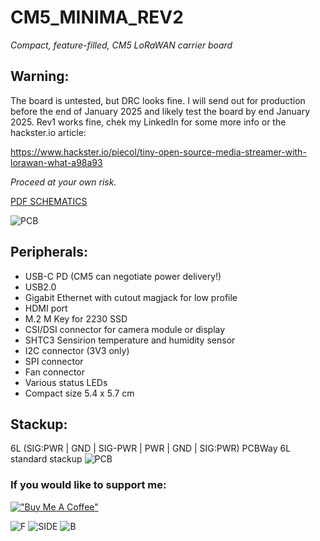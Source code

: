 # CM5_MINIMA_REV2
_Compact, feature-filled, CM5 LoRaWAN carrier board_

## **Warning**:
The board is untested, but DRC looks fine. I will send out for production before the end of January 2025 and likely test the board by end January 2025.
Rev1 works fine, chek my LinkedIn for some more info or the hackster.io article:

https://www.hackster.io/piecol/tiny-open-source-media-streamer-with-lorawan-what-a98a93

_Proceed at your own risk._

 [PDF SCHEMATICS](https://github.com/piecol/CM5_MINIMA_REV2/blob/main/CM5_MINIMA_2.pdf)

![PCB](https://github.com/piecol/CM5_MINIMA_REV2/blob/main/PICS/PCB.png)

## **Peripherals**:

- USB-C PD (CM5 can negotiate power delivery!)
- USB2.0 
- Gigabit Ethernet with cutout magjack for low profile
- HDMI port
- M.2 M Key for 2230 SSD
- CSI/DSI connector for camera module or display
- SHTC3 Sensirion temperature and humidity sensor
- I2C connector (3V3 only)
- SPI connector
- Fan connector
- Various status LEDs
- Compact size 5.4 x 5.7 cm


## **Stackup**:
6L (SIG:PWR | GND | SIG-PWR | PWR | GND | SIG:PWR) 
PCBWay 6L standard stackup
![PCB](https://github.com/piecol/CM5_MINIMA_REV2/blob/main/PCBWay_6L_stackup.png)




### If you would like to support me:

[!["Buy Me A Coffee"](https://www.buymeacoffee.com/assets/img/custom_images/orange_img.png)](https://www.buymeacoffee.com/pierluigicj)


 ![F](https://github.com/piecol/CM5_MINIMA_REV2/blob/main/PICS/F.png)
 ![SIDE](https://github.com/piecol/CM5_MINIMA_REV2/blob/main/PICS/SIDE.png)
 ![B](https://github.com/piecol/CM5_MINIMA_REV2/blob/main/PICS/B.png)
